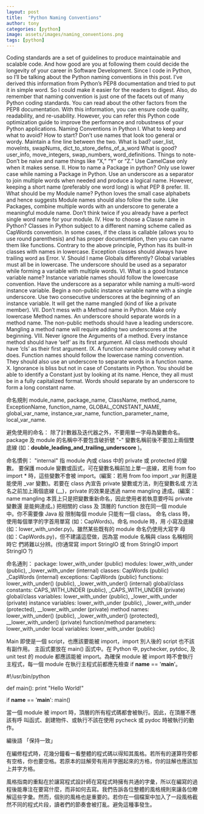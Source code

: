 ```yaml
---
layout: post
title:  "Python Naming Conventions"
author: tony
categories: [python]
image: assets/images/naming_conventions.png
tags: [python]
---
```


Coding standards are a set of guidelines to produce maintainable and scalable code. And how good are you at following them could decide the longevity of your career in Software Development. Since I code in Python, so I’ll be talking about the Python naming conventions in this post.
I’ve derived this information from Python’s PEP8 documentation and tried to put it in simple word. So I could make it easier for the readers to digest.
Also, do remember that naming convention is just one of the facets out of many Python coding standards. You can read about the other factors from the PEP8 documentation.
With this information, you can ensure code quality, readability, and re-usability. However, you can refer this Python code optimization guide to improve the performance and robustness of your Python applications.
Naming Conventions in Python
I. What to keep and what to avoid?
How to start?
Don’t use names that look too general or wordy.
Maintain a fine line between the two.
What is bad?
user_list, moveInts, swapNums, dict_to_store_defns_of_a_word
What is good?
user_info, move_integers, swap_numbers, word_definitions.
Things to note-
Don’t be naive and name things like “X,” “Y” or “Z.”
Use CamelCase only when it makes sense.
II. How to name a Package in python?
Only use lower case while naming a Package in Python.
Use an underscore as a separator to join multiple words when needed and produce a logical name.
However, keeping a short name (preferably one word long) is what PEP 8 prefer.
III. What should be my Module name?
Python loves the small case alphabets and hence suggests Module names should also follow the suite.
Like Packages, combine multiple words with an underscore to generate a meaningful module name.
Don’t think twice if you already have a perfect single word name for your module.
IV. How to choose a Classe name in Python?
Classes in Python subject to a different naming scheme called as CapWords convention.
In some cases, if the class is callable (allows you to use round parenthesis) and has proper documentation, then you can name them like functions.
Contrary to the above principle, Python has its built-in classes with names in lowercase.
Exception classes should always have trailing word as Error.
V. Should I name Globals differently?
Global variables must all be in lowercase.
The underscore should be used as a separator while forming a variable with multiple words.
VI. What is a good Instance variable name?
Instance variable names should follow the lowercase convention.
Have the underscore as a separator while naming a multi-word instance variable.
Begin a non-public instance variable name with a single underscore.
Use two consecutive underscores at the beginning of an instance variable. It will get the name mangled (kind of like a private member).
VII. Don’t mess with a Method name in Python.
Make only lowercase Method names.
An underscore should separate words in a method name.
The non-public methods should have a leading underscore.
Mangling a method name will require adding two underscores at the beginning.
VIII. Never ignore the Arguments of a method.
Every instance method should have ‘self’ as its first argument.
All class methods should have ‘cls’ as their first argument.
IX. A function name should convey what it does.
Function names should follow the lowercase naming convention.
They should also use an underscore to separate words in a function name.
X. Ignorance is bliss but not in case of Constants in Python.
You should be able to identify a Constant just by looking at its name.
Hence, they all must be in a fully capitalized format.
Words should separate by an underscore to form a long constant name.

命名規則
module_name, package_name, ClassName, method_name, ExceptionName, function_name, GLOBAL_CONSTANT_NAME, global_var_name, instance_var_name, function_parameter_name, local_var_name.

避免使用的命名：
除了計數器及迭代器之外，不要用單一字母為變數命名。
package 及 module 的名稱中不要包含破折號 "-"
變數名稱前後不要加上兩個雙底線 (如：__double_leading_and_trailing_underscore__ )。

命名慣例：
"internal" 指 module 內或 class 中的 private 或 protected 的變數。
要保護 module 變數或函式，可在變數名稱前加上單一底線，若用 from foo import * 時，這些變數不會被 import。(編案：若用 from foo import _var 則還是能使用 _var 變數)。若要在 class 內宣告 private 變數或方法，則在變數名或 方法名之前加上兩個底線 (__)，private 的效果是透過 name mangling 達成。(編案： name mangling 本質上只是把變數重新命名，因此使用者若執意要呼叫 private 變數還 是能夠達成。)
把相關的 class 及 頂層的 function 放在同一個 module 中。你不需要像 Java 般 限制每個 module 只能有一個 class。
命名 class 時，使用每個單字的字首用單寫 (如：CapWords)。命名 module 時，用 小寫及底線 (如：lower_with_under.py)。雖然某些既有的 module 命名仍使用大寫字 母 (如：CapWords.py)，但不建議這麼做，因為當 module 名稱與 class 名稱相同時它 們將難以分辨。(你通常寫 import StringIO 或 from StringIO import StringIO ?)

命名通則：
package: lower_with_under (public)
modules: lower_with_under (public), _lower_with_under (internal)
classes: CapWords (public) _CapWords (internal)
exceptions: CapWords (public)
functions: lower_with_under() (public), _lower_with_under() (internal)
global/class constants: CAPS_WITH_UNDER (public), _CAPS_WITH_UNDER (private)
global/class variables: lower_with_under (public), _lower_with_under (private)
instance variables: lower_with_under (public), _lower_with_under (protected), __lower_with_under (private)
method names: lower_with_under() (public), _lower_with_under() (protected), __lower_with_under() (private)
function/method parameters: lower_with_under
local variables: lower_with_under (public)

Main
即使是一個 script，也應該要能被 import，import 別人後的 script 也不該有副作用。 主函式要放在 main() 函式中。在 Python 中, pychecker, pytdoc, 及 unit test 的 module 都應該能被 import。為確保 module 被 import 時不會執行主程式，每一個 module 在執行主程式前都應先檢查 if __name__ == '__main__'。

#!/usr/bin/python

def main():
  print "Hello World!"

if __name__ == '__main__':
  main()

當一個 module 被 import 時，頂層的所有程式碼都會被執行。因此，在頂層不應該有呼 叫函式、創建物件、或執行不該在使用 pycheck 或 pydoc 時被執行的動作。

編後語
「保持一致」

在編修程式時，花幾分鐘看一看整體的程式碼以得知其風格。若所有的運算符旁都有空格，你也要空格。若原本的註解旁有用井字圈起來的方格，你的註解也應該加上井字方格。

風格指南的重點在於讓寫程式設計師在寫程式時擁有共通的字彙，所以在編寫的過程後能專注在要寫什麼，而非如何去寫。我們告訴各位整體的風格規則來讓各位瞭解這些字彙。然而，個別的風格也是重要的。若你在一個檔案中加入了一段風格截然不同的程式片段，讀者們的節奏會被打亂。避免這種事發生。
